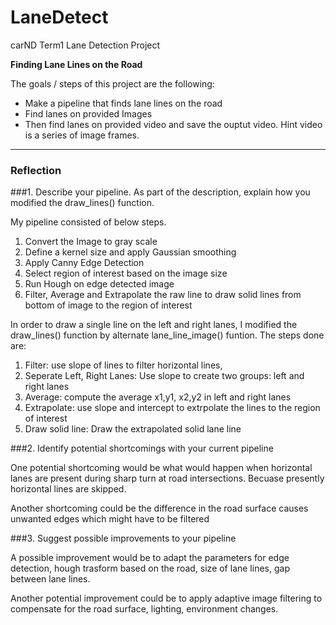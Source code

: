 # LaneDetect
carND Term1 Lane Detection Project

**Finding Lane Lines on the Road**

The goals / steps of this project are the following:
* Make a pipeline that finds lane lines on the road
* Find lanes on provided Images
* Then find lanes on provided video and save the ouptut video. Hint video is a series of image frames.


---

### Reflection

###1. Describe your pipeline. As part of the description, explain how you modified the draw_lines() function.

My pipeline consisted of below steps. 

1. Convert the Image to gray scale
2. Define a kernel size and apply Gaussian smoothing
3. Apply Canny Edge Detection
4. Select region of interest based on the image size
5. Run Hough on edge detected image
6. Filter, Average and Extrapolate the raw line to draw solid lines from bottom of image to the region of interest

In order to draw a single line on the left and right lanes, I modified the draw_lines() function by alternate lane_line_image() funtion. The steps done are:

1. Filter: use slope of lines to filter horizontal lines, 
2. Seperate Left, Right Lanes: Use slope to create two groups:  left and right lanes
3. Average: compute the average x1,y1, x2,y2 in left and right lanes
4. Extrapolate: use slope and intercept to extrpolate the lines to the region of interest
5. Draw solid line: Draw the extrapolated solid lane line


###2. Identify potential shortcomings with your current pipeline


One potential shortcoming would be what would happen when horizontal lanes are present during sharp turn at road intersections. Becuase presently horizontal lines are skipped.

Another shortcoming could be the difference in the road surface causes unwanted edges which might have to be filtered


###3. Suggest possible improvements to your pipeline

A possible improvement would be to adapt the parameters for edge detection, hough trasform based on the road, size of lane lines, gap between lane lines.

Another potential improvement could be to apply adaptive image filtering to compensate for the road surface, lighting, environment changes.
